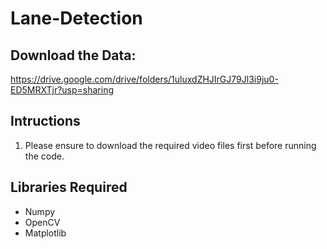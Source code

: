 # Lane-Detection

## Download the Data:
https://drive.google.com/drive/folders/1uluxdZHJIrGJ79Jl3i9ju0-ED5MRXTjr?usp=sharing

## Intructions
1) Please ensure to download the required video files first before running the code.

## Libraries Required
* Numpy
* OpenCV
* Matplotlib
